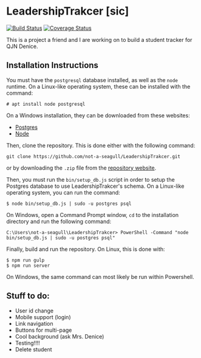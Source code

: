# LeadershipTrakcer [sic]

<p><a href="https://travis-ci.org/not-a-seagull/LeadershipTrakcer"><img src="https://travis-ci.org/not-a-seagull/LeadershipTrakcer.svg?branch=master" alt="Build Status" /></a> <a href='https://coveralls.io/github/not-a-seagull/LeadershipTrakcer?branch=master'><img src='https://coveralls.io/repos/github/not-a-seagull/LeadershipTrakcer/badge.svg?branch=master' alt='Coverage Status' /></a></p>

This is a project a friend and I are working on to build a student tracker for QJN Denice.

## Installation Instructions

You must have the `postgresql` database installed, as well as the `node` runtime. On a Linux-like operating system, these can be installed with the command:

```
# apt install node postgresql
```

On a Windows installation, they can be downloaded from these websites:

* [Postgres](https://www.postgresql.org/download/windows/) 
* [Node](https://nodejs.org/en/download/)

Then, clone the repository. This is done either with the following command:

```
git clone https://github.com/not-a-seagull/LeadershipTrakcer.git
```

or by downloading the `.zip` file from the [repository website](https://github.com/not-a-seagull/LeadershipTrakcer).

Then, you must run the `bin/setup_db.js` script in order to setup the Postgres database to use LeadershipTrakcer's schema. On a Linux-like operating system, you can run the command:

```
$ node bin/setup_db.js | sudo -u postgres psql
```

On Windows, open a Command Prompt window, `cd` to the installation directory and run the following command:

```
C:\Users\not-a-seagull\LeadershipTrakcer> PowerShell -Command "node bin/setup_db.js | sudo -u postgres psql"
```

Finally, build and run the repository. On Linux, this is done with:

```
$ npm run gulp
$ npm run server
```

On Windows, the same command can most likely be run within Powershell.

## Stuff to do:

- User id change
- Mobile support (login)
- Link navigation
- Buttons for multi-page
- Cool background (ask Mrs. Denice)
- Testing!!!!
- Delete student
